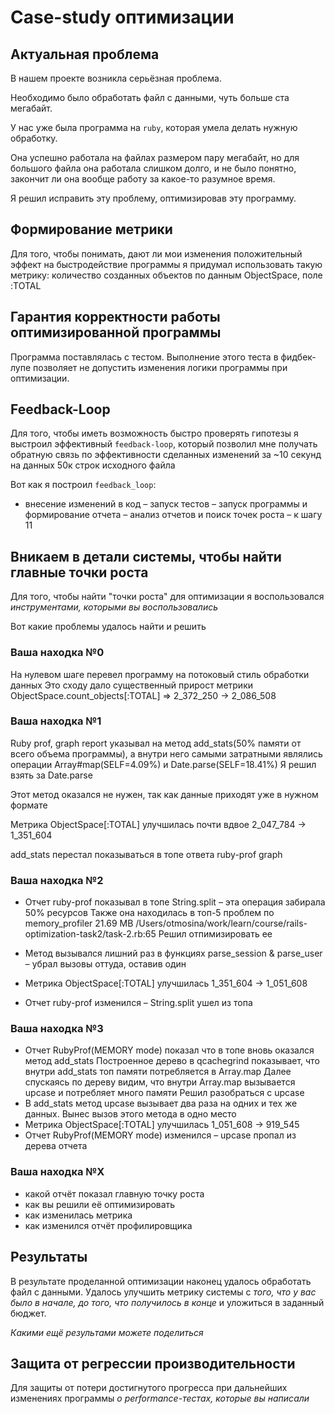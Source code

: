 # Case-study оптимизации

## Актуальная проблема
В нашем проекте возникла серьёзная проблема.

Необходимо было обработать файл с данными, чуть больше ста мегабайт.

У нас уже была программа на `ruby`, которая умела делать нужную обработку.

Она успешно работала на файлах размером пару мегабайт, но для большого файла она работала слишком долго, и не было понятно, закончит ли она вообще работу за какое-то разумное время.

Я решил исправить эту проблему, оптимизировав эту программу.

## Формирование метрики
Для того, чтобы понимать, дают ли мои изменения положительный эффект на быстродействие программы я придумал использовать такую метрику: количество созданных объектов по данным ObjectSpace, поле :TOTAL

## Гарантия корректности работы оптимизированной программы
Программа поставлялась с тестом. Выполнение этого теста в фидбек-лупе позволяет не допустить изменения логики программы при оптимизации.

## Feedback-Loop
Для того, чтобы иметь возможность быстро проверять гипотезы я выстроил эффективный `feedback-loop`, который позволил мне получать обратную связь по эффективности сделанных изменений за ~10 секунд на данных 50к строк исходного файла

Вот как я построил `feedback_loop`: 
- внесение изменений в код
– запуск тестов 
– запуск программы и формирование отчета
– анализ отчетов и поиск точек роста
– к шагу 11

## Вникаем в детали системы, чтобы найти главные точки роста
Для того, чтобы найти "точки роста" для оптимизации я воспользовался *инструментами, которыми вы воспользовались*

Вот какие проблемы удалось найти и решить

### Ваша находка №0
На нулевом шаге перевел программу на потоковый стиль обработки данных
Это сходу дало существенный прирост метрики
ObjectSpace.count_objects[:TOTAL] => 2_372_250 -> 2_086_508 

### Ваша находка №1
Ruby prof, graph report указывал на метод add_stats(50% памяти от всего объема программы), а внутри него самыми затратными являлись операции Array#map(SELF=4.09%) и Date.parse(SELF=18.41%)
Я решил взять за Date.parse

Этот метод оказался не нужен, так как данные приходят уже в нужном формате

Метрика ObjectSpace[:TOTAL] улучшилась почти вдвое 2_047_784 -> 1_351_604

add_stats перестал показываться в топе ответа ruby-prof graph

### Ваша находка №2
- Отчет ruby-prof показывал в топе String.split – эта операция забирала 50% ресурсов
Также она находилась в топ-5 проблем по memory_profiler
21.69 MB  /Users/otmosina/work/learn/course/rails-optimization-task2/task-2.rb:65
Решил отпимизировать ее

- Метод вызывался лишний раз в функциях parse_session & parse_user – убрал вызовы оттуда, оставив один

- Метрика ObjectSpace[:TOTAL] улучшилась 1_351_604 -> 1_051_608

- Отчет ruby-prof изменился – String.split ушел из топа

### Ваша находка №3
- Отчет RubyProf(MEMORY mode) показал что в топе вновь оказался метод add_stats
Построенное дерево в qcachegrind показывает, что внутри add_stats топ памяти потребляется в Array.map
Далее спускаясь по дереву видим, что внутри Array.map вызывается upcase и потребляет много памяти
Решил разобраться с upcase
- В add_stats метод upcase вызывает два раза на одних и тех же данных. Вынес вызов этого метода в одно место
- Метрика ObjectSpace[:TOTAL] улучшилась 1_051_608 -> 919_545
- Отчет RubyProf(MEMORY mode) изменился – upcase пропал из дерева отчета



### Ваша находка №X
- какой отчёт показал главную точку роста
- как вы решили её оптимизировать
- как изменилась метрика
- как изменился отчёт профилировщика


## Результаты
В результате проделанной оптимизации наконец удалось обработать файл с данными.
Удалось улучшить метрику системы с *того, что у вас было в начале, до того, что получилось в конце* и уложиться в заданный бюджет.

*Какими ещё результами можете поделиться*

## Защита от регрессии производительности
Для защиты от потери достигнутого прогресса при дальнейших изменениях программы *о performance-тестах, которые вы написали*
